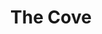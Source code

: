 ---
title: The Cove
lng: -76.7145815
lat: 39.9358609
color: '#31225D'
type: restaurant
address: 1500 S George St, York, PA 17403
rating: 4.5
tags:
  - american fare
  - seafood
  - whiskey bar
---
